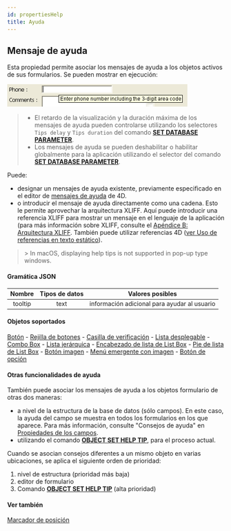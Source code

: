 ```yaml
---
id: propertiesHelp
title: Ayuda
---
```


## Mensaje de ayuda

Esta propiedad permite asociar los mensajes de ayuda a los objetos activos de sus formularios. Se pueden mostrar en ejecución:

![](../assets/en/FormObjects/property_helpTip.png)

> - El retardo de la visualización y la duración máxima de los mensajes de ayuda pueden controlarse utilizando los selectores `Tips delay` y `Tips duration` del comando **[SET DATABASE PARAMETER](../commands-legacy/set-database-parameter.md)**.
> - Los mensajes de ayuda se pueden deshabilitar o habilitar globalmente para la aplicación utilizando el selector del comando [**SET DATABASE PARAMETER**](../commands-legacy/set-database-parameter.md).

Puede:

- designar un mensajes de ayuda existente, previamente especificado en el editor de [mensajes de ayuda](https://doc.4d.com/4Dv20/4D/20.2/Help-tips.200-6750100.en.html) de 4D.
- o introducir el mensaje de ayuda directamente como una cadena. Esto le permite aprovechar la arquitectura XLIFF. Aquí puede introducir una referencia XLIFF para mostrar un mensaje en el lenguaje de la aplicación (para más información sobre XLIFF, consulte el [Apéndice B: Arquitectura XLIFF](https://doc.4d.com/4Dv20/4D/20.2/Appendix-B-XLIFF-architecture.300-6750166.en.html). También puede utilizar referencias 4D ([ver Uso de referencias en texto estático](https://doc.4d.com/4Dv20/4D/20.2/Using-references-in-static-text.300-6750154.en.html)).

> &#062; In macOS, displaying help tips is not supported in pop-up type windows.

#### Gramática JSON

|  Nombre | Tipos de datos | Valores posibles                             |
| :-----: | :------------: | -------------------------------------------- |
| tooltip |      text      | información adicional para ayudar al usuario |

#### Objetos soportados

[Botón](button_overview.md) - [Rejilla de botones](buttonGrid_overview.md) - [Casilla de verificación](checkbox_overview.md)  - [Lista desplegable](dropdownList_Overview.md) - [Combo Box](comboBox_overview.md) - [Lista jerárquica](list_overview.md) - [Encabezado de lista de List Box](listbox_overview.md#list-box-headers) - [Pie de lista de List Box](listbox_overview.md#list-box-footers) - [Botón imagen](pictureButton_overview.md) - [Menú emergente con imagen](picturePopupMenu_overview.md) - [Botón de opción](radio_overview.md)

#### Otras funcionalidades de ayuda

También puede asociar los mensajes de ayuda a los objetos formulario de otras dos maneras:

- a nivel de la estructura de la base de datos (sólo campos). En este caso, la ayuda del campo se muestra en todos los formularios en los que aparece. Para más información, consulte "Consejos de ayuda" en [Propiedades de los campos](https://doc.4d.com/4Dv20/4D/20.2/Field-properties.300-6750280.en.html#3367486).
- utilizando el comando **[OBJECT SET HELP TIP](../commands-legacy/object-set-help-tip.md)**, para el proceso actual.

Cuando se asocian consejos diferentes a un mismo objeto en varias ubicaciones, se aplica el siguiente orden de prioridad:

1. nivel de estructura (prioridad más baja)
2. editor de formulario
3. Comando **[OBJECT SET HELP TIP](../commands-legacy/object-set-help-tip.md)** (alta prioridad)

#### Ver también

[Marcador de posición](properties_Entry.md#placeholder)
